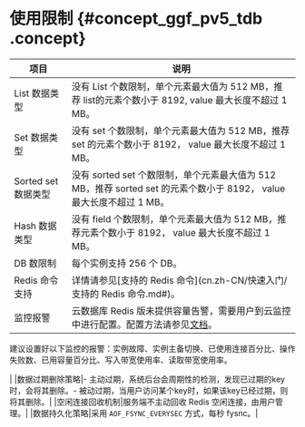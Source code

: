 # 使用限制 {#concept_ggf_pv5_tdb .concept}

|项目|说明|
|--|--|
|List 数据类型|没有 List 个数限制，单个元素最大值为 512 MB，推荐 list的元素个数小于 8192, value 最大长度不超过 1 MB。|
|Set 数据类型|没有 set 个数限制，单个元素最大值为 512 MB，推荐 set 的元素个数小于 8192， value 最大长度不超过 1 MB。|
|Sorted set 数据类型|没有 sorted set 个数限制，单个元素最大值为 512 MB，推荐 sorted set 的元素个数小于 8192， value 最大长度不超过 1 MB。|
|Hash 数据类型|没有 field 个数限制，单个元素最大值为 512 MB，推荐元素个数小于 8192， value 最大长度不超过 1 MB。|
|DB 数限制|每个实例支持 256 个 DB。|
|Redis 命令支持|详情请参见[支持的 Redis 命令](cn.zh-CN/快速入门/支持的 Redis 命令.md#)。|
|监控报警| 云数据库 Redis 版未提供容量告警，需要用户到云监控中进行配置。配置方法请参见[文档](../../../../cn.zh-CN/用户指南/云服务监控/云数据库Redis版监控.md#)。

 建议设置好以下监控的报警：实例故障、实例主备切换、已使用连接百分比、操作失败数、已用容量百分比、写入带宽使用率、读取带宽使用率。

 |
|数据过期删除策略|- 主动过期，系统后台会周期性的检测，发现已过期的key时，会将其删除。- 被动过期，当用户访问某个key时，如果该key已经过期，则将其删除。|
|空闲连接回收机制|服务端不主动回收 Redis 空闲连接，由用户管理。|
|数据持久化策略|采用 `AOF_FSYNC_EVERYSEC` 方式，每秒 fysnc。|

